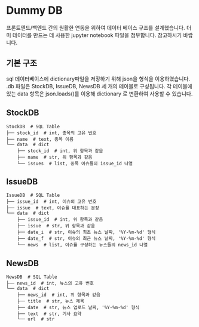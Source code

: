 # Dummy DB
프론트엔드/백엔드 간의 원활한 연동을 위하여 데이터 베이스 구조를 설계했습니다.
더미 데이터를 만드는 데 사용한 jupyter notebook 파일을 첨부합니다. 참고하시기 바랍니다.

## 기본 구조
sql 데이터베이스에 dictionary파일을 저장하기 위해 json을 형식을 이용하였습니다.
.db 파일은 StockDB, IssueDB, NewsDB 세 개의 테이블로 구성됩니다.
각 테이블에 있는 data 항목은 json.loads()를 이용해 dictionary 로 변환하여 사용할 수 있습니다.

## StockDB
```
StockDB  # SQL Table
├── stock_id  # int, 종목의 고유 번호
├── name  # text, 종목 이름
└── data  # dict
    ├── stock_id  # int, 위 항목과 같음
    ├── name  # str, 위 항목과 같음
    └── issues  # list, 종목 이슈들의 issue_id 나열
```

## IssueDB
```
IssueDB  # SQL Table
├── issue_id  # int, 이슈의 고유 번호
├── issue  # text, 이슈를 대표하는 문장
└── data  # dict
    ├── issue_id  # int, 위 항목과 같음
    ├── issue  # str, 위 항목과 같음
    ├── date_i  # str, 이슈의 최초 뉴스 날짜, '%Y-%m-%d' 형식
    ├── date_f  # str, 이슈의 최근 뉴스 날짜, '%Y-%m-%d' 형식
    └── news  # list, 이슈를 구성하는 뉴스들의 news_id 나열
```

## NewsDB
```
NewsDB  # SQL Table
├── news_id  # int, 뉴스의 고유 번호
└── data  # dict
    ├── news_id  # int, 위 항목과 같음
    ├── title  # str, 뉴스 제목
    ├── date  # str, 뉴스 업로드 날짜, '%Y-%m-%d' 형식
    ├── text  # str, 기사 요약
    └── url  # str
```
